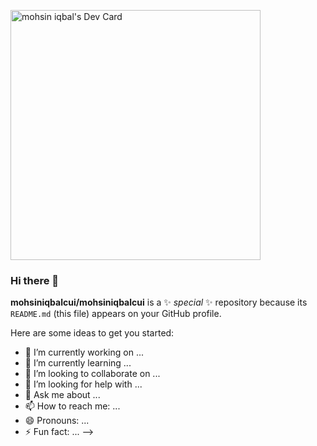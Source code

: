 <a href="https://app.daily.dev/mohsiniqbalciit"><img src="https://api.daily.dev/devcards/579be710880f47f49a65804afe62c15b.png?r=x83" width="400" alt="mohsin iqbal's Dev Card"/></a>

### Hi there 👋

**mohsiniqbalcui/mohsiniqbalcui** is a ✨ _special_ ✨ repository because its `README.md` (this file) appears on your GitHub profile.

Here are some ideas to get you started:

- 🔭 I’m currently working on ...
- 🌱 I’m currently learning ...
- 👯 I’m looking to collaborate on ...
- 🤔 I’m looking for help with ...
- 💬 Ask me about ...
- 📫 How to reach me: ...
- 😄 Pronouns: ...
- ⚡ Fun fact: ...
-->
